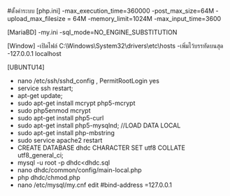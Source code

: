 #ตั้งค่าระบบ
[php.ini]
-max_execution_time=360000
-post_max_size=64M
-upload_max_filesize = 64M
-memory_limit=1024M
-max_input_time=3600


[MariaBD]
-my.ini
-sql_mode=NO_ENGINE_SUBSTITUTION

[Window]
-เปิดไฟล์ C:\Windows\System32\drivers\etc\hosts 
-เพิ่มไว้บรรทัดบนสุด
-127.0.0.1 localhost



[UBUNTU14]
- nano /etc/ssh/sshd_config , PermitRootLogin yes 
- service ssh restart;
- apt-get update;
- sudo apt-get install mcrypt php5-mcrypt
- sudo php5enmod mcrypt
- sudo apt-get install php5-curl
- sudo apt-get install php5-mysqlnd; //LOAD DATA LOCAL
- sudo apt-get install php-mbstring
- sudo service apache2 restart
- CREATE DATABASE dhdc CHARACTER SET utf8 COLLATE utf8_general_ci;
- mysql -u root -p dhdc<dhdc.sql
- nano dhdc/common/config/main-local.php
- php dhdc/chmod.php
- nano /etc/mysql/my.cnf  edit  #bind-address =127.0.0.1

